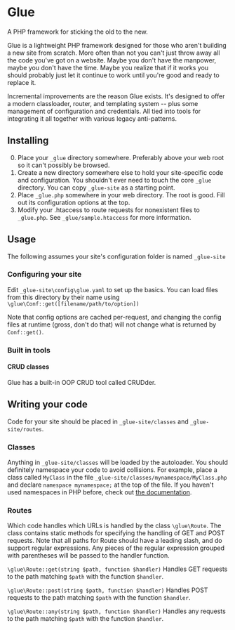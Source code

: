 # Glue

A PHP framework for sticking the old to the new.

Glue is a lightweight PHP framework designed for those who aren't building a new site from scratch. More often than not you can't just throw away all the code you've got on a website. Maybe you don't have the manpower, maybe you don't have the time. Maybe you realize that if it works you should probably just let it continue to work until you're good and ready to replace it.

Incremental improvements are the reason Glue exists. It's designed to offer a modern classloader, router, and templating system -- plus some management of configuration and credentials. All tied into tools for integrating it all together with various legacy anti-patterns.

## Installing
0. Place your `_glue` directory somewhere. Preferably above your web root so it can't possibly be browsed.
0. Create a new directory somewhere else to hold your site-specific code and configuration. You shouldn't ever need to touch the core `_glue` directory. You can copy `_glue-site` as a starting point.
0. Place `_glue.php` somewhere in your web directory. The root is good. Fill out its configuration options at the top.
0. Modify your .htaccess to route requests for nonexistent files to `_glue.php`. See `_glue/sample.htaccess` for more information.

## Usage

The following assumes your site's configuration folder is named `_glue-site`

### Configuring your site

Edit `_glue-site\config\glue.yaml` to set up the basics. You can load files from this directory by their name using `\glue\Conf::get([filename/path/to/option])`

Note that config options are cached per-request, and changing the config files at runtime (gross, don't do that) will not change what is returned by `Conf::get()`.

### Built in tools

#### CRUD classes

Glue has a built-in OOP CRUD tool called CRUDder.

## Writing your code

Code for your site should be placed in `_glue-site/classes` and `_glue-site/routes`.

### Classes

Anything in `_glue-site/classes` will be loaded by the autoloader. You should definitely namespace your code to avoid collisions. For example, place a class called `MyClass` in the file `_glue-site/classes/mynamespace/MyClass.php` and declare `namespace mynamespace;` at the top of the file. If you haven't used namespaces in PHP before, check out [the documentation](http://php.net/manual/en/language.namespaces.php).

### Routes

Which code handles which URLs is handled by the class `\glue\Route`.
The class contains static methods for specifying the handling of GET and POST requests. Note that all paths for Route should have a leading slash, and do support regular expressions. Any pieces of the regular expression grouped with parentheses will be passed to the handler function.

`\glue\Route::get(string $path, function $handler)`
Handles GET requests to the path matching `$path` with the function `$handler`.

`\glue\Route::post(string $path, function $handler)`
Handles POST requests to the path matching `$path` with the function `$handler`.

`\glue\Route::any(string $path, function $handler)`
Handles any requests to the path matching `$path` with the function `$handler`.
